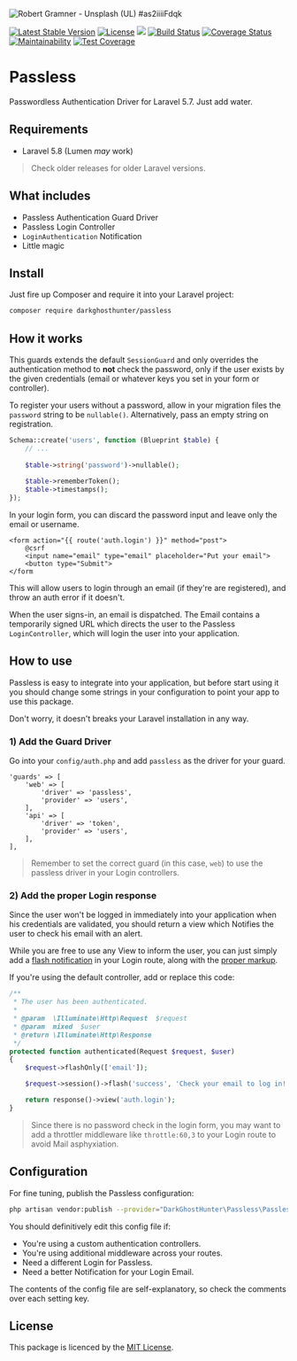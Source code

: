 ![Robert Gramner - Unsplash (UL) #as2iiiiFdqk](https://images.unsplash.com/photo-1525069396440-d4c44fa51343?ixlib=rb-1.2.1&auto=format&fit=crop&w=1280&h=400&q=80)

[![Latest Stable Version](https://poser.pugx.org/darkghosthunter/passless/v/stable)](https://packagist.org/packages/darkghosthunter/passless) [![License](https://poser.pugx.org/darkghosthunter/passless/license)](https://packagist.org/packages/darkghosthunter/passless)
![](https://img.shields.io/packagist/php-v/darkghosthunter/passless.svg) [![Build Status](https://travis-ci.com/DarkGhostHunter/Passless.svg?branch=master)](https://travis-ci.com/DarkGhostHunter/Passless) [![Coverage Status](https://coveralls.io/repos/github/DarkGhostHunter/Passless/badge.svg?branch=master)](https://coveralls.io/github/DarkGhostHunter/Passless?branch=master) [![Maintainability](https://api.codeclimate.com/v1/badges/8f1790a00c264e287df4/maintainability)](https://codeclimate.com/github/DarkGhostHunter/Passless/maintainability) [![Test Coverage](https://api.codeclimate.com/v1/badges/8f1790a00c264e287df4/test_coverage)](https://codeclimate.com/github/DarkGhostHunter/Passless/test_coverage)

# Passless

Passwordless Authentication Driver for Laravel 5.7. Just add water.

## Requirements

* Laravel 5.8 (Lumen *may* work)

> Check older releases for older Laravel versions.

## What includes

* Passless Authentication Guard Driver
* Passless Login Controller
* `LoginAuthentication` Notification
* Little magic

## Install

Just fire up Composer and require it into your Laravel project:

```bash
composer require darkghosthunter/passless
```

## How it works

This guards extends the default `SessionGuard` and only overrides the authentication method to **not** check the password, only if the user exists by the given credentials (email or whatever keys you set in your form or controller).

To register your users without a password, allow in your migration files the `password` string to be `nullable()`. Alternatively, pass an empty string on registration.

```php
Schema::create('users', function (Blueprint $table) {
    // ...
    
    $table->string('password')->nullable();
    
    $table->rememberToken();
    $table->timestamps();
});
```

In your login form, you can discard the password input and leave only the email or username.

```blade
<form action="{{ route('auth.login') }}" method="post">
    @csrf
    <input name="email" type="email" placeholder="Put your email">
    <button type="Submit">
</form
```

This will allow users to login through an email (if they're are registered), and throw an auth error if it doesn't.

When the user signs-in, an email is dispatched. The Email contains a temporarily signed URL which directs the user to the Passless `LoginController`, which will login the user into your application.

## How to use

Passless is easy to integrate into your application, but before start using it you should change some strings in your configuration to point your app to use this package.

Don't worry, it doesn't breaks your Laravel installation in any way.

### 1) Add the Guard Driver

Go into your `config/auth.php` and add `passless` as the driver for your guard.

```
'guards' => [
    'web' => [
        'driver' => 'passless',
        'provider' => 'users',
    ],
    'api' => [
        'driver' => 'token',
        'provider' => 'users',
    ],
],
```

> Remember to set the correct guard (in this case, `web`) to use the passless driver in your Login controllers. 

### 2) Add the proper Login response

Since the user won't be logged in immediately into your application when his credentials are validated, you should return a view which Notifies the user to check his email with an alert.

While you are free to use any View to inform the user, you can just simply add a [flash notification](https://laravel.com/docs/5.7/session#flash-data) in your Login route, along with the [proper markup](https://laravel.com/docs/5.7/blade).

If you're using the default controller, add or replace this code:

```php
/**
 * The user has been authenticated.
 *
 * @param  \Illuminate\Http\Request  $request
 * @param  mixed  $user
 * @return \Illuminate\Http\Response
 */
protected function authenticated(Request $request, $user)
{ 
    $request->flashOnly(['email']);

    $request->session()->flash('success', 'Check your email to log in!');

    return response()->view('auth.login');
}
```

> Since there is no password check in the login form, you may want to add a throttler middleware like `throttle:60,3` to your Login route to avoid Mail asphyxiation.

## Configuration

For fine tuning, publish the Passless configuration:

```bash
php artisan vendor:publish --provider="DarkGhostHunter\Passless\PasslessServiceProvider"
```

You should definitively edit this config file if:

* You're using a custom authentication controllers.
* You're using additional middleware across your routes.
* Need a different Login for Passless.
* Need a better Notification for your Login Email.

The contents of the config file are self-explanatory, so check the comments over each setting key.  

## License 

This package is licenced by the [MIT License](LICENSE).